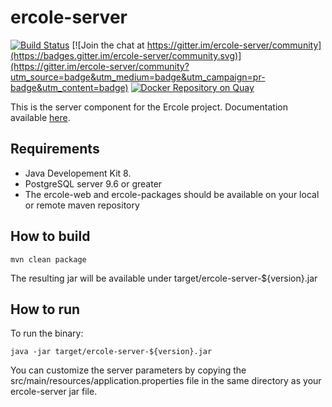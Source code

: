 # ercole-server
[![Build Status](https://travis-ci.org/ercole-io/ercole-server.svg?branch=master)](https://travis-ci.org/ercole-io/ercole-server) [![Join the chat at https://gitter.im/ercole-server/community](https://badges.gitter.im/ercole-server/community.svg)](https://gitter.im/ercole-server/community?utm_source=badge&utm_medium=badge&utm_campaign=pr-badge&utm_content=badge) [![Docker Repository on Quay](https://quay.io/repository/amreo/ercole-server/status "Docker Repository on Quay")](https://quay.io/repository/amreo/ercole-server)

This is the server component for the Ercole project. Documentation available [here](https://ercole.netlify.com).

## Requirements

- Java Developement Kit 8.
- PostgreSQL server 9.6 or greater
- The ercole-web and ercole-packages should be available on your local or remote maven repository

## How to build

    mvn clean package

The resulting jar will be available under target/ercole-server-${version}.jar

## How to run

To run the binary:

    java -jar target/ercole-server-${version}.jar

You can customize the server parameters by copying the src/main/resources/application.properties file
in the same directory as your ercole-server jar file.
